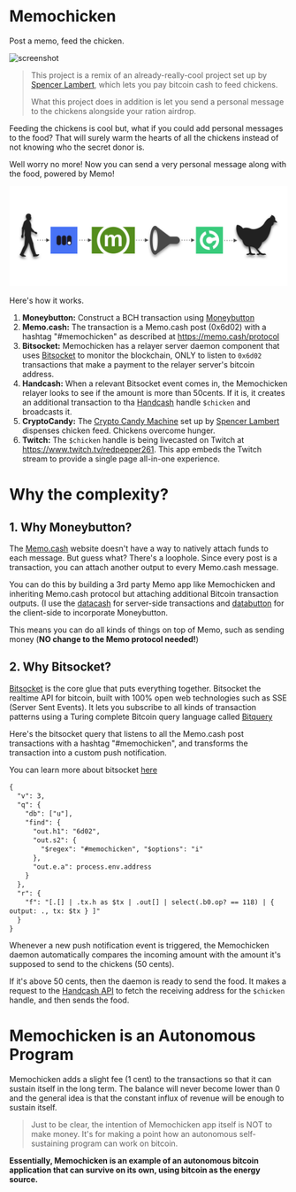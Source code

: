 # Memochicken

Post a memo, feed the chicken.

![screenshot](./screenshot.png)

> This project is a remix of an already-really-cool project set up by [Spencer Lambert](https://twitter.com/SpencerLambert), which lets you pay bitcoin cash to feed chickens.
>
> What this project does in addition is let you send a personal message to the chickens alongside your ration airdrop.

Feeding the chickens is cool but, what if you could add personal messages to the food? That will surely warm the hearts of all the chickens instead of not knowing who the secret donor is.

Well worry no more! Now you can send a very personal message along with the food, powered by Memo!

![memochicken](./memochicken.png)

Here's how it works.

1. **Moneybutton:** Construct a BCH transaction using [Moneybutton](https://moneybutton.com)
2. **Memo.cash:** The transaction is a Memo.cash post (0x6d02) with a hashtag "#memochicken" as described at https://memo.cash/protocol
3. **Bitsocket:** Memochicken has a relayer server daemon component that uses [Bitsocket](https://bitsocket.org) to monitor the blockchain, ONLY to listen to `0x6d02` transactions that make a payment to the relayer server's bitcoin address.
4. **Handcash:** When a relevant Bitsocket event comes in, the Memochicken relayer looks to see if the amount is more than 50cents. If it is, it creates an additional transaction to tha [Handcash](https://handcash.io) handle `$chicken` and broadcasts it.
5. **CryptoCandy:** The [Crypto Candy Machine](https://www.iozeta.com/product/cryptocandy/) set up by [Spencer Lambert](https://twitter.com/SpencerLambert) dispenses chicken feed. Chickens overcome hunger.
6. **Twitch:** The `$chicken` handle is being livecasted on Twitch at https://www.twitch.tv/redpepper261. This app embeds the Twitch stream to provide a single page all-in-one experience.

# Why the complexity?

## 1. Why Moneybutton?

The [Memo.cash](https://memo.cash) website doesn't have a way to natively attach funds to each message. But guess what? There's a loophole. Since every post is a transaction, you can attach another output to every Memo.cash message. 

You can do this by building a 3rd party Memo app like Memochicken and inheriting Memo.cash protocol but attaching additional Bitcoin transaction outputs. (I use the [datacash](https://github.com/unwriter/datacash) for server-side transactions and [databutton](https://github.com/unwriter/databutton) for the client-side to incorporate Moneybutton.

This means you can do all kinds of things on top of Memo, such as sending money (**NO change to the Memo protocol needed!**)

## 2. Why Bitsocket?

[Bitsocket](https://bitsocket.org) is the core glue that puts everything together. Bitsocket the realtime API for bitcoin, built with 100% open web technologies such as SSE (Server Sent Events). It lets you subscribe to all kinds of transaction patterns using a Turing complete Bitcoin query language called [Bitquery](https://docs.bitdb.network/docs/query_v3)

Here's the bitsocket query that listens to all the Memo.cash post transactions with a hashtag "#memochicken", and transforms the transaction into a custom push notification.


You can learn more about bitsocket [here](https://bitsocket.org)

```
{
  "v": 3,
  "q": {
    "db": ["u"],
    "find": {
      "out.h1": "6d02",
      "out.s2": {
        "$regex": "#memochicken", "$options": "i"
      },
      "out.e.a": process.env.address
    }
  },
  "r": {
    "f": "[.[] | .tx.h as $tx | .out[] | select(.b0.op? == 118) | { output: ., tx: $tx } ]"
  }
}
```

Whenever a new push notification event is triggered, the Memochicken daemon automatically compares the incoming amount with the amount it's supposed to send to the chickens (50 cents). 

If it's above 50 cents, then the daemon is ready to send the food. It makes a request to the [Handcash API](https://handcash.io/api-docs/) to fetch the receiving address for the `$chicken` handle, and then sends the food.

# Memochicken is an Autonomous Program

Memochicken adds a slight fee (1 cent) to the transactions so that it can sustain itself in the long term. The balance will never become lower than 0 and the general idea is that the constant influx of revenue will be enough to sustain itself.

> Just to be clear, the intention of Memochicken app itself is NOT to make money. It's for making a point how an autonomous self-sustaining program can work on bitcoin.

**Essentially, Memochicken is an example of an autonomous bitcoin application that can survive on its own, using bitcoin as the energy source.**
